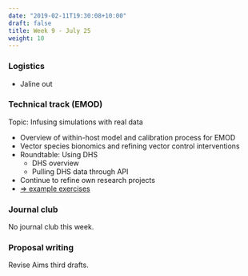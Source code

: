 ```yaml
---
date: "2019-02-11T19:30:08+10:00"
draft: false
title: Week 9 - July 25
weight: 10
---
```


<!--more-->

### Logistics

- Jaline out

### Technical track (EMOD)

Topic: Infusing simulations with real data

- Overview of within-host model and calibration process for EMOD
- Vector species bionomics and refining vector control interventions
- Roundtable: Using DHS
    + DHS overview
    + Pulling DHS data through API
- Continue to refine own research projects
- [=> example exercises](https://github.com/numalariamodeling/faculty-enrich-2022-examples#week-9-infusing-simulations-with-real-data-)

### Journal club

No journal club this week.

### Proposal writing

Revise Aims third drafts.